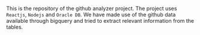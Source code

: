 This is the repository of the github analyzer project. The project uses `Reactjs`, `Nodejs` and `Oracle DB`. We have made use of the github data available through bigquery and tried to extract relevant information from the tables. 

